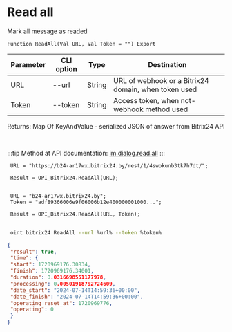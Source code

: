 ﻿---
sidebar_position: 16
---

# Read all
 Mark all message as readed



`Function ReadAll(Val URL, Val Token = "") Export`

 | Parameter | CLI option | Type | Destination |
 |-|-|-|-|
 | URL | --url | String | URL of webhook or a Bitrix24 domain, when token used |
 | Token | --token | String | Access token, when not-webhook method used |

 
 Returns: Map Of KeyAndValue - serialized JSON of answer from Bitrix24 API

<br/>

:::tip
Method at API documentation: [im.dialog.read.all](https://dev.1c-bitrix.ru/learning/course/?COURSE_ID=93&LESSON_ID=23804)
:::
<br/>


```bsl title="Code example"
 URL = "https://b24-ar17wx.bitrix24.by/rest/1/4swokunb3tk7h7dt/";
 
 Result = OPI_Bitrix24.ReadAll(URL);
 
 
 URL = "b24-ar17wx.bitrix24.by";
 Token = "adf89366006e9f06006b12e400000001000...";
 
 Result = OPI_Bitrix24.ReadAll(URL, Token);
```
	


```sh title="CLI command example"
 
 oint bitrix24 ReadAll --url %url% --token %token%

```

```json title="Result"
{
 "result": true,
 "time": {
 "start": 1720969176.30834,
 "finish": 1720969176.34001,
 "duration": 0.0316698551177978,
 "processing": 0.00501918792724609,
 "date_start": "2024-07-14T14:59:36+00:00",
 "date_finish": "2024-07-14T14:59:36+00:00",
 "operating_reset_at": 1720969776,
 "operating": 0
 }
}
```
